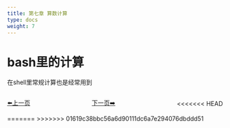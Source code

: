 ```yaml
---
title: 第七章 算数计算  
type: docs
weight: 7
---   
```


# bash里的计算  
在shell里常规计算也是经常用到
 

<div style="display: flex;justify-content: space-between;align-items: center;">
<p><a href="https://books.linuxwt.com/linuxwtbash/ChapterSix">⬅️上一页</a></p>
<p><a href="https://books.linuxwt.com/linuxwtbash/ChapterSix/Suanshujisuan">下一页➡️</a></p>
<<<<<<< HEAD
</div>
=======
</div>
>>>>>>> 01619c38bbc56a6d90111dc6a7e294076dbddd51
